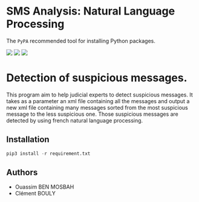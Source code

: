 SMS Analysis: Natural Language Processing
=========================================

The `PyPA` recommended tool for installing Python packages.

[![](https://img.shields.io/pypi/v/pip.svg)](https://pypi.python.org/pypi/pip) [![](https://img.shields.io/badge/pyhon-3.3%2C%203.4%2C%203.5%2C%203.6-blue.svg)](https://github.com/ouassimBenMosbah/sms_analysis) [![](https://img.shields.io/github/license/ouassimBenMosbah/sms_analysis.svg)](https://github.com/ouassimBenMosbah/sms_analysis/blob/master/LICENSE)

# Detection of suspicious messages.

This program aim to help judicial experts to detect suspicious messages. It takes as a parameter an xml file containing all the messages and output a new xml file containing many messages sorted from the most suspicious message to the less suspicious one. Those suspicious messages are detected by using french natural language processing.

## Installation

```python
pip3 install -r requirement.txt
```
## Authors

- Ouassim BEN MOSBAH
- Clément BOULY

